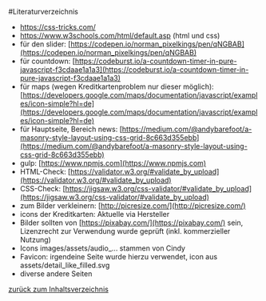 #Literaturverzeichnis
- https://css-tricks.com/
- https://www.w3schools.com/html/default.asp (html und css)
- für den slider: [https://codepen.io/norman_pixelkings/pen/qNGBAB](https://codepen.io/norman_pixelkings/pen/qNGBAB)
- für countdown: [https://codeburst.io/a-countdown-timer-in-pure-javascript-f3cdaae1a1a3](https://codeburst.io/a-countdown-timer-in-pure-javascript-f3cdaae1a1a3)  
- für maps (wegen Kreditkartenproblem nur dieser möglich): [https://developers.google.com/maps/documentation/javascript/examples/icon-simple?hl=de](https://developers.google.com/maps/documentation/javascript/examples/icon-simple?hl=de)
- für Hauptseite, Bereich news: [https://medium.com/@andybarefoot/a-masonry-style-layout-using-css-grid-8c663d355ebb](https://medium.com/@andybarefoot/a-masonry-style-layout-using-css-grid-8c663d355ebb)
- gulp: [https://www.npmjs.com](https://www.npmjs.com)  
- HTML-Check: [https://validator.w3.org/#validate_by_upload](https://validator.w3.org/#validate_by_upload)
- CSS-Check: [https://jigsaw.w3.org/css-validator/#validate_by_upload](https://jigsaw.w3.org/css-validator/#validate_by_upload)
- zum Bilder verkleinern: [http://picresize.com/](http://picresize.com/)
- icons der Kreditkarten: Aktuelle via Hersteller
- Bilder sollten von [https://pixabay.com/](https://pixabay.com/) sein, Lizenzrecht zur Verwendung wurde geprüft (inkl. kommerzieller Nutzung)
- Icons images/assets/audio_... stammen von Cindy
- Favicon: irgendeine Seite wurde hierzu verwendet, icon aus assets/detail_like_filled.svg
- diverse andere Seiten


[zurück zum Inhaltsverzeichnis](../README.md)  
